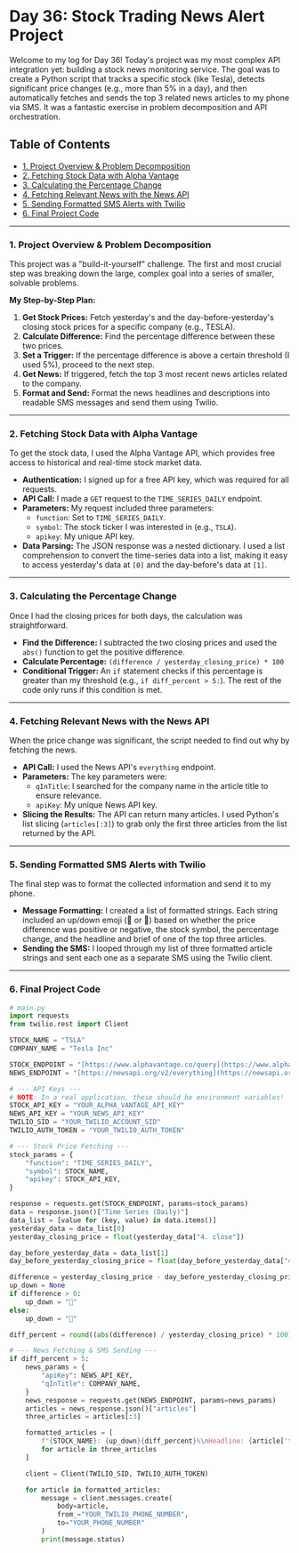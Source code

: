 # Day 36: Stock Trading News Alert Project

Welcome to my log for Day 36! Today's project was my most complex API integration yet: building a stock news monitoring service. The goal was to create a Python script that tracks a specific stock (like Tesla), detects significant price changes (e.g., more than 5% in a day), and then automatically fetches and sends the top 3 related news articles to my phone via SMS. It was a fantastic exercise in problem decomposition and API orchestration.


## Table of Contents
- [1. Project Overview & Problem Decomposition](#1-project-overview--problem-decomposition)
- [2. Fetching Stock Data with Alpha Vantage](#2-fetching-stock-data-with-alpha-vantage)
- [3. Calculating the Percentage Change](#3-calculating-the-percentage-change)
- [4. Fetching Relevant News with the News API](#4-fetching-relevant-news-with-the-news-api)
- [5. Sending Formatted SMS Alerts with Twilio](#5-sending-formatted-sms-alerts-with-twilio)
- [6. Final Project Code](#6-final-project-code)

---

### 1. Project Overview & Problem Decomposition
This project was a "build-it-yourself" challenge. The first and most crucial step was breaking down the large, complex goal into a series of smaller, solvable problems.

**My Step-by-Step Plan:**
1.  **Get Stock Prices:** Fetch yesterday's and the day-before-yesterday's closing stock prices for a specific company (e.g., TESLA).
2.  **Calculate Difference:** Find the percentage difference between these two prices.
3.  **Set a Trigger:** If the percentage difference is above a certain threshold (I used 5%), proceed to the next step.
4.  **Get News:** If triggered, fetch the top 3 most recent news articles related to the company.
5.  **Format and Send:** Format the news headlines and descriptions into readable SMS messages and send them using Twilio.

---

### 2. Fetching Stock Data with Alpha Vantage
To get the stock data, I used the Alpha Vantage API, which provides free access to historical and real-time stock market data.

-   **Authentication:** I signed up for a free API key, which was required for all requests.
-   **API Call:** I made a `GET` request to the `TIME_SERIES_DAILY` endpoint.
-   **Parameters:** My request included three parameters:
    -   `function`: Set to `TIME_SERIES_DAILY`.
    -   `symbol`: The stock ticker I was interested in (e.g., `TSLA`).
    -   `apikey`: My unique API key.
-   **Data Parsing:** The JSON response was a nested dictionary. I used a list comprehension to convert the time-series data into a list, making it easy to access yesterday's data at `[0]` and the day-before's data at `[1]`.

---

### 3. Calculating the Percentage Change
Once I had the closing prices for both days, the calculation was straightforward.

-   **Find the Difference:** I subtracted the two closing prices and used the `abs()` function to get the positive difference.
-   **Calculate Percentage:** `(difference / yesterday_closing_price) * 100`
-   **Conditional Trigger:** An `if` statement checks if this percentage is greater than my threshold (e.g., `if diff_percent > 5:`). The rest of the code only runs if this condition is met.

---

### 4. Fetching Relevant News with the News API
When the price change was significant, the script needed to find out why by fetching the news.

-   **API Call:** I used the News API's `everything` endpoint.
-   **Parameters:** The key parameters were:
    -   `qInTitle`: I searched for the company name in the article title to ensure relevance.
    -   `apiKey`: My unique News API key.
-   **Slicing the Results:** The API can return many articles. I used Python's list slicing (`articles[:3]`) to grab only the first three articles from the list returned by the API.

---

### 5. Sending Formatted SMS Alerts with Twilio
The final step was to format the collected information and send it to my phone.

-   **Message Formatting:** I created a list of formatted strings. Each string included an up/down emoji (🔺 or 🔻) based on whether the price difference was positive or negative, the stock symbol, the percentage change, and the headline and brief of one of the top three articles.
-   **Sending the SMS:** I looped through my list of three formatted article strings and sent each one as a separate SMS using the Twilio client.

---

### 6. Final Project Code

```python
# main.py
import requests
from twilio.rest import Client

STOCK_NAME = "TSLA"
COMPANY_NAME = "Tesla Inc"

STOCK_ENDPOINT = "[https://www.alphavantage.co/query](https://www.alphavantage.co/query)"
NEWS_ENDPOINT = "[https://newsapi.org/v2/everything](https://newsapi.org/v2/everything)"

# --- API Keys ---
# NOTE: In a real application, these should be environment variables!
STOCK_API_KEY = "YOUR_ALPHA_VANTAGE_API_KEY"
NEWS_API_KEY = "YOUR_NEWS_API_KEY"
TWILIO_SID = "YOUR_TWILIO_ACCOUNT_SID"
TWILIO_AUTH_TOKEN = "YOUR_TWILIO_AUTH_TOKEN"

# --- Stock Price Fetching ---
stock_params = {
    "function": "TIME_SERIES_DAILY",
    "symbol": STOCK_NAME,
    "apikey": STOCK_API_KEY,
}

response = requests.get(STOCK_ENDPOINT, params=stock_params)
data = response.json()["Time Series (Daily)"]
data_list = [value for (key, value) in data.items()]
yesterday_data = data_list[0]
yesterday_closing_price = float(yesterday_data["4. close"])

day_before_yesterday_data = data_list[1]
day_before_yesterday_closing_price = float(day_before_yesterday_data["4. close"])

difference = yesterday_closing_price - day_before_yesterday_closing_price
up_down = None
if difference > 0:
    up_down = "🔺"
else:
    up_down = "🔻"

diff_percent = round((abs(difference) / yesterday_closing_price) * 100)

# --- News Fetching & SMS Sending ---
if diff_percent > 5:
    news_params = {
        "apiKey": NEWS_API_KEY,
        "qInTitle": COMPANY_NAME,
    }
    news_response = requests.get(NEWS_ENDPOINT, params=news_params)
    articles = news_response.json()["articles"]
    three_articles = articles[:3]

    formatted_articles = [
        f"{STOCK_NAME}: {up_down}{diff_percent}%\nHeadline: {article['title']}. \nBrief: {article['description']}"
        for article in three_articles
    ]

    client = Client(TWILIO_SID, TWILIO_AUTH_TOKEN)

    for article in formatted_articles:
        message = client.messages.create(
            body=article,
            from_="YOUR_TWILIO_PHONE_NUMBER",
            to="YOUR_PHONE_NUMBER"
        )
        print(message.status)

```
